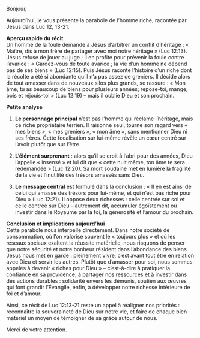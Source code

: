 Bonjour,

Aujourd’hui, je vous présente la parabole de l’homme riche, racontée par Jésus dans Luc 12, 13-21.

**Aperçu rapide du récit**  
Un homme de la foule demande à Jésus d’arbitrer un conflit d’héritage : « Maître, dis à mon frère de partager avec moi notre héritage » (Luc 12:13). Jésus refuse de jouer au juge ; il en profite pour prévenir la foule contre l’avarice : « Gardez-vous de toute avarice ; la vie d’un homme ne dépend pas de ses biens » (Luc 12:15). Puis Jésus raconte l’histoire d’un riche dont la récolte a été si abondante qu’il n’a pas assez de greniers. Il décide alors de tout amasser dans de nouveaux silos plus grands, se rassure : « Mon âme, tu as beaucoup de biens pour plusieurs années; repose-toi, mange, bois et réjouis-toi » (Luc 12:19) – mais il oublie Dieu et son prochain.

**Petite analyse**

1. **Le personnage principal** n’est pas l’homme qui réclame l’héritage, mais ce riche propriétaire terrien. Il raisonne seul, tourne son regard vers « mes biens », « mes greniers », « mon âme », sans mentionner Dieu ni ses frères. Cette focalisation sur lui-même révèle un cœur centré sur l’avoir plutôt que sur l’être.
    
2. **L’élément surprenant** : alors qu’il se croit à l’abri pour des années, Dieu l’appelle « insensé » et lui dit que « cette nuit même, ton âme te sera redemandée » (Luc 12:20). Sa mort soudaine met en lumière la fragilité de la vie et l’inutilité des trésors amassés sans Dieu.
    
3. **Le message central** est formulé dans la conclusion : « Il en est ainsi de celui qui amasse des trésors pour lui-même, et qui n’est pas riche pour Dieu » (Luc 12:21). Il oppose deux richesses : celle centrée sur soi et celle centrée sur Dieu – autrement dit, accumuler égoïstement ou investir dans le Royaume par la foi, la générosité et l’amour du prochain.
    

**Conclusion et implications aujourd’hui**  
Cette parabole nous interpelle directement. Dans notre société de consommation, où l’on valorise souvent le « toujours plus » et où les réseaux sociaux exaltent la réussite matérielle, nous risquons de penser que notre sécurité et notre bonheur résident dans l’abondance des biens. Jésus nous met en garde : pleinement vivre, c’est avant tout être en relation avec Dieu et servir les autres. Plutôt que d’amasser pour soi, nous sommes appelés à devenir « riches pour Dieu » – c’est-à-dire à pratiquer la confiance en sa providence, à partager nos ressources et à investir dans des actions durables : solidarité envers les démunis, soutien aux œuvres qui font grandir l’Évangile, enfin, à développer notre richesse intérieure de foi et d’amour.

Ainsi, ce récit de Luc 12:13-21 reste un appel à réaligner nos priorités : reconnaître la souveraineté de Dieu sur notre vie, et faire de chaque bien matériel un moyen de témoigner de sa grâce autour de nous.

Merci de votre attention.